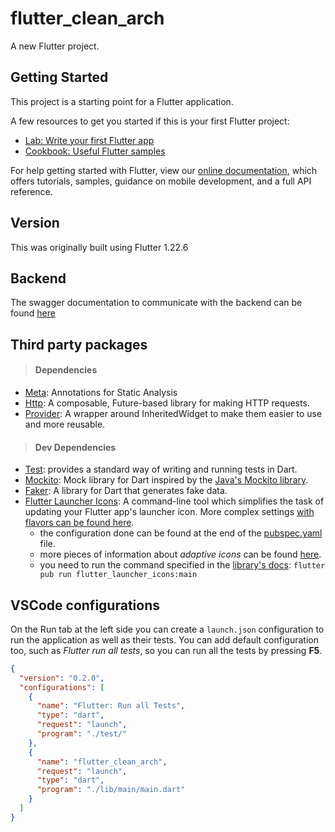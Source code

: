 # flutter_clean_arch

A new Flutter project.

## Getting Started

This project is a starting point for a Flutter application.

A few resources to get you started if this is your first Flutter project:

- [Lab: Write your first Flutter app](https://flutter.dev/docs/get-started/codelab)
- [Cookbook: Useful Flutter samples](https://flutter.dev/docs/cookbook)

For help getting started with Flutter, view our
[online documentation](https://flutter.dev/docs), which offers tutorials,
samples, guidance on mobile development, and a full API reference.


## Version

This was originally built using Flutter 1.22.6


## Backend

The swagger documentation to communicate with the backend can be found [here](http://fordevs.herokuapp.com/api-docs/#/) 

## Third party packages

> #### Dependencies
- [Meta](https://pub.dev/packages/meta): Annotations for Static Analysis
- [Http](https://pub.dev/packages/http/install): A composable, Future-based library for making HTTP requests.
- [Provider](https://pub.dev/packages/provider): A wrapper around InheritedWidget to make them easier to use and more reusable.

> #### Dev Dependencies
- [Test](https://pub.dev/packages/test): provides a standard way of writing and running tests in Dart.
- [Mockito](https://pub.dev/packages/mockito): Mock library for Dart inspired by the [Java's Mockito library](https://github.com/mockito/mockito).
- [Faker](https://pub.dev/packages/faker): A library for Dart that generates fake data.
- [Flutter Launcher Icons](https://pub.dev/packages/flutter_launcher_icons): A command-line tool which simplifies the task of updating your Flutter app's launcher icon. More complex settings [with flavors can be found here](https://github.com/fluttercommunity/flutter_launcher_icons/tree/master/example/flavors).
  - the configuration done can be found at the end of the [pubspec.yaml](pubspec.yaml) file.
  - more pieces of information about _adaptive icons_ can be found [here](https://medium.com/google-design/designing-adaptive-icons-515af294c783).
  - you need to run the command specified in the [library's docs](https://pub.dev/packages/flutter_launcher_icons#book-guide): `flutter pub run flutter_launcher_icons:main`



## VSCode configurations

On the Run tab at the left side you can create a `launch.json` configuration to run the application as well as their tests. You can add default configuration too, such as
_Flutter run all tests_, so you can run all the tests by pressing **F5**.

```json
{
  "version": "0.2.0",
  "configurations": [
    {
      "name": "Flutter: Run all Tests",
      "type": "dart",
      "request": "launch",
      "program": "./test/"
    },
    {
      "name": "flutter_clean_arch",
      "request": "launch",
      "type": "dart",
      "program": "./lib/main/main.dart"
    }
  ]
}
```
